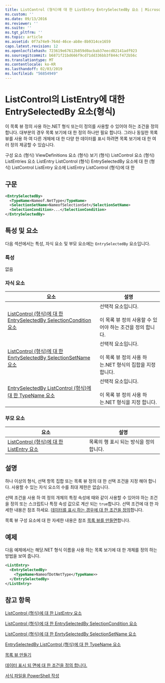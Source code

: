 ```yaml
---
title: ListControl (형식)에 대 한 ListEntry EntrySelectedBy 요소 | Microsoft Docs
ms.custom: ''
ms.date: 09/13/2016
ms.reviewer: ''
ms.suite: ''
ms.tgt_pltfrm: ''
ms.topic: article
ms.assetid: 0f7a74e9-764d-46ce-ab8e-8b9314ce1659
caps.latest.revision: 12
ms.openlocfilehash: 723619e67612b859d0acbab37eecd82141adf923
ms.sourcegitcommit: b6871f21bd666f9cd71dd336bb3f844cf472b56c
ms.translationtype: MT
ms.contentlocale: ko-KR
ms.lasthandoff: 02/03/2019
ms.locfileid: "56854949"
---
```

# <a name="entryselectedby-element-for-listentry-for-listcontrol-format"></a>ListControl의 ListEntry에 대한 EntrySelectedBy 요소(형식)

이 목록 뷰 정의 사용 하는.NET 형식 또는이 정의를 사용할 수 있어야 하는 조건을 정의 합니다. 대부분의 경우 목록 보기에 대 한 정의 하나만 필요 합니다. 그러나 동일한 목록 뷰를 사용 하 여 다른 개체에 대 한 다양 한 데이터를 표시 하려면 목록 보기에 대 한 여러 정의 제공할 수 있습니다.

구성 요소 (형식) ViewDefinitions 요소 (형식) 보기 (형식) ListControl 요소 (형식) ListEntries 요소 ListEntry ListControl (형식) EntrySelectedBy 요소에 대 한 (형식) ListControl ListEntry 요소에 ListEntry ListControl (형식)에 대 한

## <a name="syntax"></a>구문

```xml
<EntrySelectedBy>
  <TypeName>Nameof.NetType</TypeName>
  <SelectionSetName>NameofSelectionSet</SelectionSetName>
  <SelectionCondition>...</SelectionCondition>
</EntrySelectedBy>
```

## <a name="attributes-and-elements"></a>특성 및 요소

다음 섹션에서는 특성, 자식 요소 및 부모 요소에는 `EntrySelectedBy` 요소입니다.

### <a name="attributes"></a>특성

없음

### <a name="child-elements"></a>자식 요소

|요소|설명|
|-------------|-----------------|
|[ListControl (형식)에 대 한 EntrySelectedBy SelectionCondition 요소](./selectioncondition-element-for-entryselectedby-for-listcontrol-format.md)|선택적 요소입니다.<br /><br /> 이 목록 뷰 정의 사용할 수 있어야 하는 조건을 정의 합니다.|
|[ListControl (형식)에 대 한 EnrtySelectedBy SelectionSetName 요소](./selectionsetname-element-for-entryselectedby-for-listcontrol-format.md)|선택적 요소입니다.<br /><br /> 이 목록 뷰 정의 사용 하는.NET 형식의 집합을 지정 합니다.|
|[EntrySelectedBy ListControl (형식)에 대 한 TypeName 요소](./typename-element-for-entryselectedby-for-listcontrol-format.md)|선택적 요소입니다.<br /><br /> 이 목록 뷰 정의 사용 하는.NET 형식을 지정 합니다.|

### <a name="parent-elements"></a>부모 요소

|요소|설명|
|-------------|-----------------|
|[ListControl (형식)에 대 한 ListEntry 요소](./listentry-element-for-listcontrol-format.md)|목록의 행 표시 되는 방식을 정의 합니다.|

## <a name="remarks"></a>설명

하나 이상의 형식, 선택 항목 집합 또는 목록 뷰 정의 대 한 선택 조건을 지정 해야 합니다. 사용할 수 있는 자식 요소의 수를 최대 제한은 없습니다.

선택 조건을 사용 하 여 정의 개체의 특정 속성에 때와 같이 사용할 수 있어야 하는 조건을 정의 또는 스크립트나 특정 속성 값으로 계산 되는 `true`합니다. 선택 조건에 대 한 자세한 내용은 참조 하세요. [데이터를 표시 하는 경우에 대 한 조건을 정의](./defining-conditions-for-displaying-data.md)합니다.

목록 뷰 구성 요소에 대 한 자세한 내용은 참조 [목록 뷰를 만들면](./creating-a-list-view.md)합니다.

## <a name="example"></a>예제

다음 예제에서는 해당.NET 형식 이름을 사용 하는 목록 보기에 대 한 개체를 정의 하는 방법을 보여 줍니다.

```xml
<ListEntry>
  <EntrySelectedBy>
    <TypeName>NameofDotNetType</TypeName>>
  </EntrySelectedBy>
</ListEntry>
```

## <a name="see-also"></a>참고 항목

[ListControl (형식)에 대 한 ListEntry 요소](./listentry-element-for-listcontrol-format.md)

[ListControl (형식)에 대 한 EntrySelectedBy SelectionCondition 요소](./selectioncondition-element-for-entryselectedby-for-listcontrol-format.md)

[ListControl (형식)에 대 한 EnrtySelectedBy SelectionSetName 요소](./selectionsetname-element-for-entryselectedby-for-listcontrol-format.md)

[EntrySelectedBy ListControl (형식)에 대 한 TypeName 요소](./typename-element-for-entryselectedby-for-listcontrol-format.md)

[목록 뷰 만들기](./creating-a-list-view.md)

[데이터 표시 되 면에 대 한 조건을 정의 합니다.](./defining-conditions-for-displaying-data.md)

[서식 파일을 PowerShell 작성](./writing-a-powershell-formatting-file.md)
